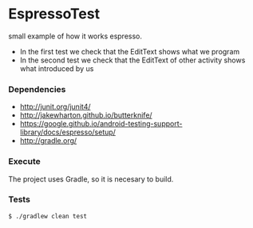 # EspressoTest

small example of how it works espresso.
* In the first test we check that the EditText shows what we program
* In the second test we check that the EditText of other activity shows what introduced by us

### Dependencies
* http://junit.org/junit4/
* http://jakewharton.github.io/butterknife/
* https://google.github.io/android-testing-support-library/docs/espresso/setup/
* http://gradle.org/

### Execute
The project uses Gradle, so it is necesary to build.

### Tests
```
$ ./gradlew clean test
```
